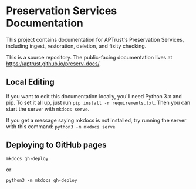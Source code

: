 # Preservation Services Documentation

This project contains documentation for APTrust's Preservation Services, including ingest, restoration, deletion, and fixity checking.

This is a source repository. The public-facing documentation lives at https://aptrust.github.io/preserv-docs/.

## Local Editing

If you want to edit this documentation locally, you'll need Python 3.x and pip. To set it all up, just run
`pip install -r requirements.txt`. Then you can start the server with `mkdocs serve`.

If you get a message saying mkdocs is not installed, try running the server with this command: `python3 -m mkdocs serve`

## Deploying to GitHub pages

```
mkdocs gh-deploy
```

or

```
python3 -m mkdocs gh-deploy
```
